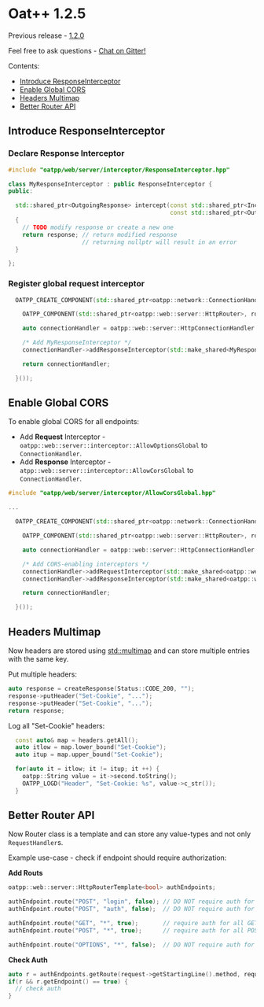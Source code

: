 # Oat++ 1.2.5

Previous release - [1.2.0](1.2.0.md)

Feel free to ask questions - [Chat on Gitter!](https://gitter.im/oatpp-framework/Lobby)

Contents:

- [Introduce ResponseInterceptor](#introduce-responseinterceptor)
- [Enable Global CORS](#enable-global-cors)
- [Headers Multimap](#headers-multimap)
- [Better Router API](#better-router-api)

## Introduce ResponseInterceptor

### Declare Response Interceptor

```cpp
#include "oatpp/web/server/interceptor/ResponseInterceptor.hpp"

class MyResponseInterceptor : public ResponseInterceptor {
public:

  std::shared_ptr<OutgoingResponse> intercept(const std::shared_ptr<IncomingRequest>& request,
                                              const std::shared_ptr<OutgoingResponse>& response) override 
  {
    // TODO modify response or create a new one
    return response; // return modified response
                     // returning nullptr will result in an error
  }

};
```

### Register global request interceptor

```cpp
  OATPP_CREATE_COMPONENT(std::shared_ptr<oatpp::network::ConnectionHandler>, serverConnectionHandler)([] {

    OATPP_COMPONENT(std::shared_ptr<oatpp::web::server::HttpRouter>, router); 

    auto connectionHandler = oatpp::web::server::HttpConnectionHandler::createShared(router);

    /* Add MyResponseInterceptor */
    connectionHandler->addResponseInterceptor(std::make_shared<MyResponseInterceptor>());

    return connectionHandler;

  }());
```

## Enable Global CORS

To enable global CORS for all endpoints:

- Add **Request** Interceptor - `oatpp::web::server::interceptor::AllowOptionsGlobal` to `ConnectionHandler`.
- Add **Response** Interceptor - `atpp::web::server::interceptor::AllowCorsGlobal` to `ConnectionHandler`.

```cpp
#include "oatpp/web/server/interceptor/AllowCorsGlobal.hpp"

...

  OATPP_CREATE_COMPONENT(std::shared_ptr<oatpp::network::ConnectionHandler>, serverConnectionHandler)([] {

    OATPP_COMPONENT(std::shared_ptr<oatpp::web::server::HttpRouter>, router); // get Router component

    auto connectionHandler = oatpp::web::server::HttpConnectionHandler::createShared(router);

    /* Add CORS-enabling interceptors */
    connectionHandler->addRequestInterceptor(std::make_shared<oatpp::web::server::interceptor::AllowOptionsGlobal>());
    connectionHandler->addResponseInterceptor(std::make_shared<oatpp::web::server::interceptor::AllowCorsGlobal>());

    return connectionHandler;

  }());
```

## Headers Multimap

Now headers are stored using [std::multimap](https://en.cppreference.com/w/cpp/container/multimap) and can store multiple entries with the same key.

Put multiple headers:

```cpp
auto response = createResponse(Status::CODE_200, "");
response->putHeader("Set-Cookie", "...");
response->putHeader("Set-Cookie", "...");
return response;
```

Log all "Set-Cookie" headers:

```cpp
  const auto& map = headers.getAll();
  auto itlow = map.lower_bound("Set-Cookie");
  auto itup = map.upper_bound("Set-Cookie");

  for(auto it = itlow; it != itup; it ++) {
    oatpp::String value = it->second.toString();
    OATPP_LOGD("Header", "Set-Cookie: %s", value->c_str());
  }
```

## Better Router API

Now Router class is a template and can store any value-types and not only `RequestHandler`s.

Example use-case - check if endpoint should require authorization:

**Add Routs**

```cpp
oatpp::web::server::HttpRouterTemplate<bool> authEndpoints;

authEndpoint.route("POST", "login", false); // DO NOT require auth for /login path
authEndpoint.route("POST", "auth", false);  // DO NOT require auth for /auth path

authEndpoint.route("GET", "*", true);       // require auth for all GET
authEndpoint.route("POST", "*", true);      // require auth for all POST

authEndpoint.route("OPTIONS", "*", false);  // DO NOT require auth for OPTIONS
```

**Check Auth**

```cpp
auto r = authEndpoints.getRoute(request->getStartingLine().method, request->getStartingLine().path);
if(r && r.getEndpoint() == true) {
  // check auth
}
```
